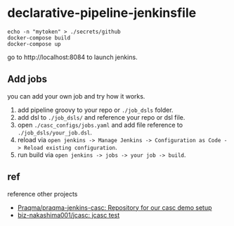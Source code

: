 # declarative-pipeline-jenkinsfile

```shell
echo -n "mytoken" > ./secrets/github
docker-compose build
docker-compose up
```

go to http://localhost:8084 to launch jenkins.

## Add jobs

you can add your own job and try how it works.

1. add pipeline groovy to your repo or `./job_dsls` folder.
1. add dsl to `./job_dsls/` and reference your repo or dsl file.
1. open `./casc_configs/jobs.yaml` and add file reference to `./job_dsls/your_job.dsl`.
1. reload via `open jenkins -> Manage Jenkins -> Configuration as Code -> Reload existing configuration`.
1. run build via `open jenkins -> jobs -> your job -> build`.

## ref

reference other projects

* [Praqma/praqma\-jenkins\-casc: Repository for our casc demo setup](https://github.com/Praqma/praqma-jenkins-casc)
* [biz\-nakashima001/jcasc: jcasc test](https://github.com/biz-nakashima001/jcasc)
